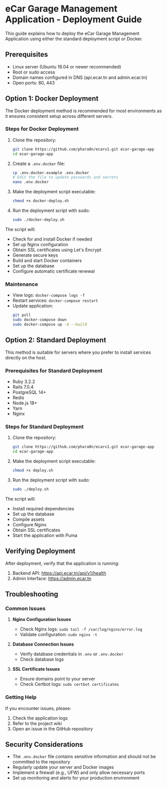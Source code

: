 # eCar Garage Management Application - Deployment Guide

This guide explains how to deploy the eCar Garage Management Application using either the standard deployment script or Docker.

## Prerequisites

- Linux server (Ubuntu 18.04 or newer recommended)
- Root or sudo access
- Domain names configured in DNS (api.ecar.tn and admin.ecar.tn)
- Open ports: 80, 443

## Option 1: Docker Deployment

The Docker deployment method is recommended for most environments as it ensures consistent setup across different servers.

### Steps for Docker Deployment

1. Clone the repository:
   ```bash
   git clone https://github.com/phara0n/ecarv1.git ecar-garage-app
   cd ecar-garage-app
   ```

2. Create a `.env.docker` file:
   ```bash
   cp .env.docker.example .env.docker
   # Edit the file to update passwords and secrets
   nano .env.docker
   ```

3. Make the deployment script executable:
   ```bash
   chmod +x docker-deploy.sh
   ```

4. Run the deployment script with sudo:
   ```bash
   sudo ./docker-deploy.sh
   ```

The script will:
- Check for and install Docker if needed
- Set up Nginx configuration
- Obtain SSL certificates using Let's Encrypt
- Generate secure keys
- Build and start Docker containers
- Set up the database
- Configure automatic certificate renewal

### Maintenance

- View logs: `docker-compose logs -f`
- Restart services: `docker-compose restart`
- Update application: 
  ```bash
  git pull
  sudo docker-compose down
  sudo docker-compose up -d --build
  ```

## Option 2: Standard Deployment

This method is suitable for servers where you prefer to install services directly on the host.

### Prerequisites for Standard Deployment

- Ruby 3.2.2
- Rails 7.0.4
- PostgreSQL 14+
- Redis
- Node.js 18+
- Yarn
- Nginx

### Steps for Standard Deployment

1. Clone the repository:
   ```bash
   git clone https://github.com/phara0n/ecarv1.git ecar-garage-app
   cd ecar-garage-app
   ```

2. Make the deployment script executable:
   ```bash
   chmod +x deploy.sh
   ```

3. Run the deployment script with sudo:
   ```bash
   sudo ./deploy.sh
   ```

The script will:
- Install required dependencies
- Set up the database
- Compile assets
- Configure Nginx
- Obtain SSL certificates
- Start the application with Puma

## Verifying Deployment

After deployment, verify that the application is running:

1. Backend API: https://api.ecar.tn/api/v1/health
2. Admin Interface: https://admin.ecar.tn

## Troubleshooting

### Common Issues

1. **Nginx Configuration Issues**
   - Check Nginx logs: `sudo tail -f /var/log/nginx/error.log`
   - Validate configuration: `sudo nginx -t`

2. **Database Connection Issues**
   - Verify database credentials in `.env` or `.env.docker`
   - Check database logs

3. **SSL Certificate Issues**
   - Ensure domains point to your server
   - Check Certbot logs: `sudo certbot certificates`

### Getting Help

If you encounter issues, please:
1. Check the application logs
2. Refer to the project wiki
3. Open an issue in the GitHub repository

## Security Considerations

- The `.env.docker` file contains sensitive information and should not be committed to the repository
- Regularly update your server and Docker images
- Implement a firewall (e.g., UFW) and only allow necessary ports
- Set up monitoring and alerts for your production environment 